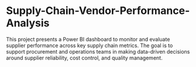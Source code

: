 # Supply-Chain-Vendor-Performance-Analysis
This project presents a Power BI dashboard to monitor and evaluate supplier performance across key supply chain metrics. The goal is to support procurement and operations teams in making data-driven decisions around supplier reliability, cost control, and quality management.
